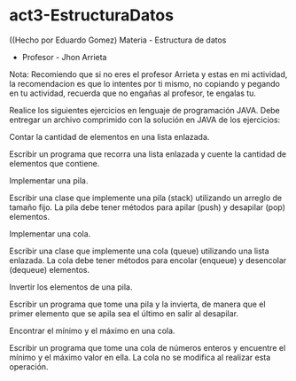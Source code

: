 # act3-EstructuraDatos

((Hecho por Eduardo Gomez)
Materia - Estructura de datos
- Profesor - Jhon Arrieta

Nota: Recomiendo que si no eres el profesor Arrieta y estas en mi actividad, la recomendacion es que lo intentes por ti mismo, no copiando y pegando en tu actividad, recuerda que no engañas al profesor, te engalas tu.


Realice los siguientes ejercicios en lenguaje de programación JAVA. Debe entregar un archivo comprimido con la solución en JAVA de los ejercicios:

Contar la cantidad de elementos en una lista enlazada.

Escribir un programa que recorra una lista enlazada y cuente la cantidad de elementos que contiene.

 

Implementar una pila.

Escribir una clase que implemente una pila (stack) utilizando un arreglo de tamaño fijo. La pila debe tener métodos para apilar (push) y desapilar (pop) elementos.

 

Implementar una cola.

Escribir una clase que implemente una cola (queue) utilizando una lista enlazada. La cola debe tener métodos para encolar (enqueue) y desencolar (dequeue) elementos.

 

Invertir los elementos de una pila.

Escribir un programa que tome una pila y la invierta, de manera que el primer elemento que se apila sea el último en salir al desapilar.

 

Encontrar el mínimo y el máximo en una cola.

Escribir un programa que tome una cola de números enteros y encuentre el mínimo y el máximo valor en ella. La cola no se modifica al realizar esta operación.
